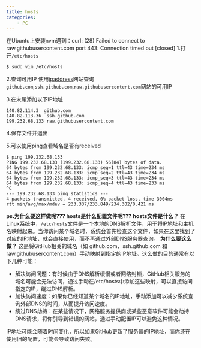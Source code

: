 ```yaml
---
title: hosts
categories:
    - PC
---
```

在Ubuntu上安装nvm遇到：curl: (28) Failed to connect to raw.githubusercontent.com port 443: Connection timed out [closed]
1.打开`/etc/hosts`
```bash
$ sudo vim /etc/hosts
```
<!-- more -->
2.查询可用IP
使用[ipaddress](https://www.ipaddress.com/website/)网站查询`github.com`,`ssh.github.com`,`raw.githubusercontent.com`网站的可用IP

3.在末尾添加以下IP地址
```
140.82.114.3  github.com
140.82.113.36  ssh.github.com
199.232.68.133 raw.githubusercontent.com
```

4.保存文件并退出

5.可以使用ping查看域名是否有received
```
$ ping 199.232.68.133
PING 199.232.68.133 (199.232.68.133) 56(84) bytes of data.
64 bytes from 199.232.68.133: icmp_seq=1 ttl=43 time=234 ms
64 bytes from 199.232.68.133: icmp_seq=2 ttl=43 time=234 ms
64 bytes from 199.232.68.133: icmp_seq=3 ttl=43 time=234 ms
64 bytes from 199.232.68.133: icmp_seq=4 ttl=43 time=233 ms
^C
--- 199.232.68.133 ping statistics ---
4 packets transmitted, 4 received, 0% packet loss, time 3004ms
rtt min/avg/max/mdev = 233.337/233.849/234.302/0.421 ms
```

**ps.为什么要这样做呢??? hosts是什么配置文件呢???**
**hosts文件是什么？**
在Linux系统中，`/etc/hosts`文件是一个本地的DNS解析文件，用于将IP地址和主机名映射起来。当你访问某个域名时，系统会首先检查这个文件，如果在这里找到了对应的IP地址，就会直接使用，而不再通过外部DNS服务器查询。
**为什么要这么做？**
这是将GitHub相关的域名（如 github.com、ssh.github.com 和 raw.githubusercontent.com）手动映射到指定的IP地址。这么做的目的通常有以下几种可能：
* 解决访问问题：有时候由于DNS解析缓慢或者网络封锁，GitHub相关服务的域名可能会无法访问，通过手动在/etc/hosts中添加这些映射，可以直接访问指定的IP，绕过DNS解析。
* 加快访问速度：如果你已经知道某个域名的IP地址，手动添加可以减少系统查询外部DNS的时间，从而提升访问速度。
* 绕过DNS劫持：在某些情况下，网络服务提供商或某些恶意软件可能会劫持DNS请求，将你引导到错误的网站，通过手动配置IP可以避免这种情况。

IP地址可能会随着时间变化，所以如果GitHub更新了服务器的IP地址，而你还在使用旧的配置，可能会导致访问失败。
